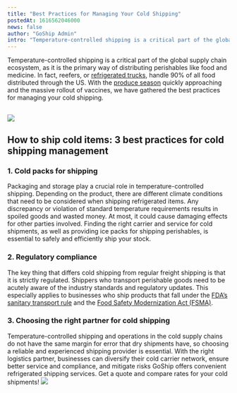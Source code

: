 ```yaml
---
title: "Best Practices for Managing Your Cold Shipping"
postedAt: 1616562046000
news: false
author: "GoShip Admin"
intro: "Temperature-controlled shipping is a critical part of the global supply chain ecosystem, as it is the primary way of distributing perishables like food and medicine. In fact, reefers, or refrigerated trucks, handle 90% of all food distributed through the US. With the produce season quickly approaching and the massive rollout of vaccines, we have gathered the best practices for managing your cold shipping. \n\n![image] (https://www.goship.com/wp-content/uploads/2021/02/1ace89b4-fe28-40ff-a2a7-4cddc60fc9ec.png)"
---
```

Temperature-controlled shipping is a critical part of the global supply chain ecosystem, as it is the primary way of distributing perishables like food and medicine. In fact, reefers, or [refrigerated trucks](https://www.goship.com/blog/what-is-refrigerated-shipping-and-how-does-it-work/), handle 90% of all food distributed through the US. With the [produce season](https://www.goship.com/blog/produce-shipping-season-2021-how-to-ship-frozen-food/) quickly approaching and the massive rollout of vaccines, we have gathered the best practices for managing your cold shipping.

[![](https://www.goship.com/wp-content/uploads/2021/02/1ace89b4-fe28-40ff-a2a7-4cddc60fc9ec.png)](https://www.goship.com/)
--------------------------------------------------------------------------------------------------------------------------

How to ship cold items: 3 best practices for cold shipping management
---------------------------------------------------------------------

### 1\. Cold packs for shipping

Packaging and storage play a crucial role in temperature-controlled shipping. Depending on the product, there are different climate conditions that need to be considered when shipping refrigerated items. Any discrepancy or violation of standard temperature requirements results in spoiled goods and wasted money. At most, it could cause damaging effects for other parties involved. Finding the right carrier and service for cold shipments, as well as providing ice packs for shipping perishables, is essential to safely and efficiently ship your stock.

### 2\. Regulatory compliance

The key thing that differs cold shipping from regular freight shipping is that it is strictly regulated. Shippers who transport perishable goods need to be acutely aware of the industry standards and regulatory updates. This especially applies to businesses who ship products that fall under the [FDA’s sanitary transport rule](https://www.fda.gov/Food/GuidanceRegulation/FSMA/ucm383763.htm) and the [Food Safety Modernization Act (FSMA)](https://www.fda.gov/Food/GuidanceRegulation/FSMA/).

### 3\. Choosing the right partner for cold shipping

Temperature-controlled shipping and operations in the cold supply chains do not have the same margin for error that dry shipments have, so choosing a reliable and experienced shipping provider is essential. With the right logistics partner, businesses can diversify their cold carrier network, ensure better service and compliance, and mitigate risks GoShip offers convenient refrigerated shipping services. Get a quote and compare rates for your cold shipments! [![](https://www.goship.com/wp-content/uploads/2021/02/1ace89b4-fe28-40ff-a2a7-4cddc60fc9ec.png)](https://www.goship.com/)
